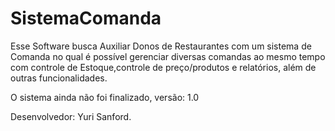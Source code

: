# SistemaComanda

Esse Software busca Auxiliar Donos de Restaurantes com um sistema de Comanda no qual é possível gerenciar diversas comandas ao mesmo tempo com controle de Estoque,controle de preço/produtos e relatórios, além de outras funcionalidades.

O sistema ainda não foi finalizado, versão: 1.0

Desenvolvedor: Yuri Sanford.
